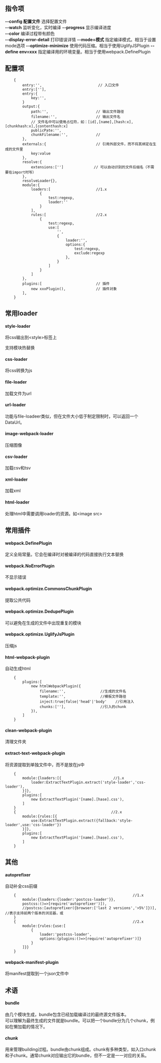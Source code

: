 ## 指令项
**--config 配置文件** 选择配置文件  
**--watch** 监听变化，实时编译
**--progress** 显示编译进度  
**--color** 编译过程带有颜色  
**--display-error-detail** 打印错误详情
**--mode=模式** 指定编译模式。相当于设置mode选项
**--optimize-minimize** 使用代码压缩。相当于使用UglifyJSPlugin
**--define env=xxx** 指定编译用的环境变量。相当于使用webpack.DefinePlugin

## 配置项
````
    {
        entry:'',                          // 入口文件
        entry:[''],
        entry:{
            key:'',
        }
        output:{
            path:'',                      // 输出文件路径
            filename:'',                  // 输出文件名
            // 文件名中可以使用占位符，如：[id],[name],[hash:x],[chunkhash:x],[contenthash:x]
            publicPate:'',
            chunkFilename:'',             //
        },
        externals:{                       // 引用外部文件，而不将其绑定在生成的文件里
            key:value
        },
        resolve:{
            extensions:['']              // 可以自动识别的文件后缀名（不需要在import时写）
        },
        resolveLoader{},
        module:{
            loaders:[                     //1.x
                {
                    test:regexp,
                    loader:''
                }
            ],
            rules:[                       //2.x
                {
                    test:regexp,
                    use:[
                        '',
                        {
                            loader:'',
                            options:{
                                test:regexp,
                                exclude:regexp
                            },
                        }
                    ]
                }
            ]
        },
        plugins:[                         // 插件
            new xxxPlugin(),              // 插件对象
        ],
    }
````
## 常用loader
#### style-loader
将css输出到\<style\>标签上

支持模块热替换
#### css-loader
将css转换为js
#### file-loader
加载文件为url
#### url-loader
功能与file-loadeer类似，但在文件大小低于制定限制时，可以返回一个DataUrl。
#### image-webpack-loader
压缩图像
#### csv-loader
加载csv和tsv
#### xml-loader
加载xml
#### html-loader
处理html中需要调用loader的资源。如\<image src\>
## 常用插件
#### webpack.DefinePlugin
定义全局常量。它会在编译时对被编译的代码直接执行文本替换
#### webpack.NoErrorPlugin
不显示错误
#### webpack.optimize.CommonsChunkPlugin
提取公共代码
#### webpack.optimize.DedupePlugin
可以避免在生成的文件中出现重复的模块
#### webpack.optimize.UglifyJsPlugin
压缩js
#### html-webpack-plugin
自动生成html
````
    {
        plugins:[
            new htmlWebpackPlugin({
                filename:'',                //生成的文件名
                template:'',                //模板文件路径
                inject:true|false|'head'|'body'    //引用注入
                chunks:[''],                //引入的chunk
            }),
        ]
    }
````
#### clean-webpack-plugin
清理文件夹
#### extract-text-webpack-plugin
将资源提取到单独文件中，而不是放在js中
````
    {
        module:{loaders:[{                        //1.x
            loader:ExtractTextPlugin.extract('style-loader','css-loader'),
        }]},
        plugins:[
            new ExtractTextPlugin('[name].[hase].css'),
        ]
    }
    {                                            //2.x
        module:{rules:[{
            use:ExtractTextPlugin.extract({fallback:'style-loader',use:'css-loader'})
        }]},
        plugins:[
            new ExtractTextPlugin('[name].[hase].css'),
        ]
    }
````
## 其他
#### autoprefixer
自动补全css前缀
````
    {                                                      //1.x
        module:{loaders:{loader:'postcss-loader'}},
        postcss:()=>[require('autoprefixer')]),
        //postcss:[autoprefixer({browser:['last 2 versions','>5%']})],             //表示支持前两个版本的浏览器，或
    }
    {                                                      //2.x
        module:{rules:{use:[
            {
                loader:'postcss-loader',
                options:{plugins:()=>[require('autoprefixer')]}
            }
        ]}}
    }
````
#### webpack-manifest-plugin
将manifest提取到一个json文件中
## 术语
#### bundle
由几个模块生成，bundle包含已经加载编译过的最终源文件版本。    
可以理解为最终生成的文件就是bundle。可以把一个bundle分为几个chunk，例如在懒加载的情况下。
#### chunk
用来管理building过程。bundle由chunk组成。chunk有多种类型，如入口chunk和子chunk。通常chunk对应输出它的bundle，但不一定是一一对应的关系。



